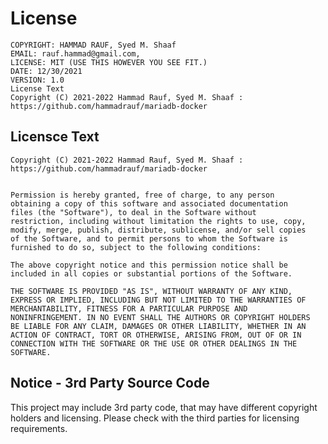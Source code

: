 # License
    COPYRIGHT: HAMMAD RAUF, Syed M. Shaaf
    EMAIL: rauf.hammad@gmail.com, 
    LICENSE: MIT (USE THIS HOWEVER YOU SEE FIT.)
    DATE: 12/30/2021
    VERSION: 1.0
    License Text
    Copyright (C) 2021-2022 Hammad Rauf, Syed M. Shaaf : https://github.com/hammadrauf/mariadb-docker

## Licensce Text
```
Copyright (C) 2021-2022 Hammad Rauf, Syed M. Shaaf : https://github.com/hammadrauf/mariadb-docker


Permission is hereby granted, free of charge, to any person
obtaining a copy of this software and associated documentation
files (the "Software"), to deal in the Software without
restriction, including without limitation the rights to use, copy,
modify, merge, publish, distribute, sublicense, and/or sell copies
of the Software, and to permit persons to whom the Software is
furnished to do so, subject to the following conditions:

The above copyright notice and this permission notice shall be
included in all copies or substantial portions of the Software.

THE SOFTWARE IS PROVIDED "AS IS", WITHOUT WARRANTY OF ANY KIND,
EXPRESS OR IMPLIED, INCLUDING BUT NOT LIMITED TO THE WARRANTIES OF
MERCHANTABILITY, FITNESS FOR A PARTICULAR PURPOSE AND
NONINFRINGEMENT. IN NO EVENT SHALL THE AUTHORS OR COPYRIGHT HOLDERS
BE LIABLE FOR ANY CLAIM, DAMAGES OR OTHER LIABILITY, WHETHER IN AN
ACTION OF CONTRACT, TORT OR OTHERWISE, ARISING FROM, OUT OF OR IN
CONNECTION WITH THE SOFTWARE OR THE USE OR OTHER DEALINGS IN THE
SOFTWARE.
```

## Notice - 3rd Party Source Code
This project may include 3rd party code, that may have different copyright holders and licensing. Please check with the third parties for licensing requirements.